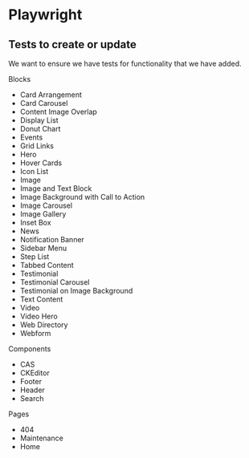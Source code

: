 # Playwright

## Tests to create or update

We want to ensure we have tests for functionality that we have added.

Blocks

- Card Arrangement
- Card Carousel
- Content Image Overlap
- Display List
- Donut Chart
- Events
- Grid Links
- Hero
- Hover Cards
- Icon List
- Image
- Image and Text Block
- Image Background with Call to Action
- Image Carousel
- Image Gallery
- Inset Box
- News
- Notification Banner
- Sidebar Menu
- Step List
- Tabbed Content
- Testimonial
- Testimonial Carousel
- Testimonial on Image Background
- Text Content
- Video
- Video Hero
- Web Directory
- Webform

Components

- CAS
- CKEditor
- Footer
- Header
- Search

Pages

- 404
- Maintenance
- Home
